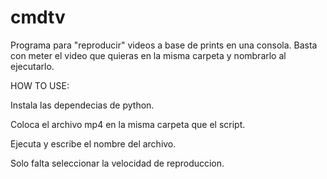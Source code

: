 # cmdtv
Programa para "reproducir" videos a base de prints en una consola.
Basta con meter el video que quieras en la misma carpeta y nombrarlo al ejecutarlo.

HOW TO USE:

Instala las dependecias de python.

Coloca el archivo mp4 en la misma carpeta que el script.

Ejecuta y escribe el nombre del archivo.

Solo falta seleccionar la velocidad de reproduccion.
